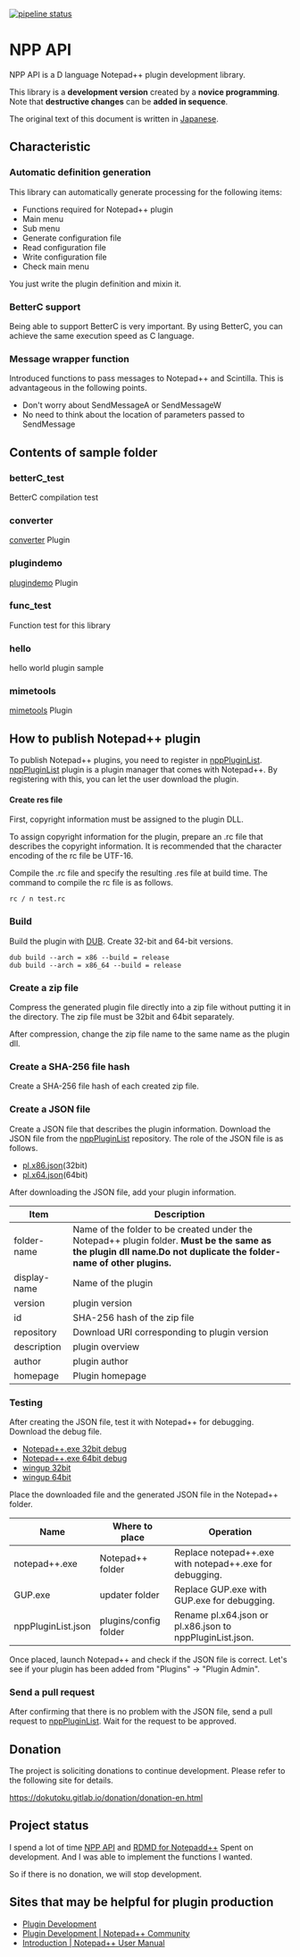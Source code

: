 [![pipeline status](https://gitlab.com/dokutoku/npp-api/badges/master/pipeline.svg)](https://gitlab.com/dokutoku/npp-api/commits/master)
# NPP API
NPP API is a D language Notepad++ plugin development library.

This library is a **development version** created by a **novice programming**.
Note that **destructive changes** can be **added in sequence**.

The original text of this document is written in [Japanese](https://gitlab.com/dokutoku/npp-api/blob/master/README-ja.md).

## Characteristic
### Automatic definition generation
This library can automatically generate processing for the following items:

- Functions required for Notepad++ plugin
- Main menu
- Sub menu
- Generate configuration file
- Read configuration file
- Write configuration file
- Check main menu

You just write the plugin definition and mixin it.

### BetterC support
Being able to support BetterC is very important.
By using BetterC, you can achieve the same execution speed as C language.

### Message wrapper function
Introduced functions to pass messages to Notepad++ and Scintilla. This is advantageous in the following points.

- Don't worry about SendMessageA or SendMessageW
- No need to think about the location of parameters passed to SendMessage

## Contents of sample folder
### betterC_test
BetterC compilation test

### converter
[converter](https://github.com/npp-plugins/converter) Plugin

### plugindemo
[plugindemo](https://github.com/npp-plugins/plugindemo) Plugin

### func_test
Function test for this library

### hello
hello world plugin sample

### mimetools
[mimetools](https://github.com/npp-plugins/mimetools) Plugin

## How to publish Notepad++ plugin
To publish Notepad++ plugins, you need to register in [nppPluginList](https://github.com/notepad-plus-plus/nppPluginList).
[nppPluginList](https://github.com/notepad-plus-plus/nppPluginList) plugin is a plugin manager that comes with Notepad++.
By registering with this, you can let the user download the plugin.

#### Create res file
First, copyright information must be assigned to the plugin DLL.

To assign copyright information for the plugin, prepare an .rc file that describes the copyright information.
It is recommended that the character encoding of the rc file be UTF-16.

Compile the .rc file and specify the resulting .res file at build time.
The command to compile the rc file is as follows.

```
rc / n test.rc
```

### Build
Build the plugin with [DUB](https://code.dlang.org/).
Create 32-bit and 64-bit versions.

```
dub build --arch = x86 --build = release
dub build --arch = x86_64 --build = release
```

### Create a zip file
Compress the generated plugin file directly into a zip file without putting it in the directory.
The zip file must be 32bit and 64bit separately.

After compression, change the zip file name to the same name as the plugin dll.

### Create a SHA-256 file hash
Create a SHA-256 file hash of each created zip file.

### Create a JSON file
Create a JSON file that describes the plugin information.
Download the JSON file from the [nppPluginList](https://github.com/notepad-plus-plus/nppPluginList) repository.
The role of the JSON file is as follows.

- [pl.x86.json](https://github.com/notepad-plus-plus/nppPluginList/blob/master/src/pl.x86.json)(32bit)
- [pl.x64.json](https://github.com/notepad-plus-plus/nppPluginList/blob/master/src/pl.x64.json)(64bit)

After downloading the JSON file, add your plugin information.

| Item | Description |
| --- | --- |
| folder-name | Name of the folder to be created under the Notepad++ plugin folder. **Must be the same as the plugin dll name.Do not duplicate the folder-name of other plugins.** |
| display-name | Name of the plugin |
| version | plugin version |
| id | SHA-256 hash of the zip file |
| repository | Download URI corresponding to plugin version |
| description | plugin overview |
| author | plugin author |
| homepage | Plugin homepage |

### Testing
After creating the JSON file, test it with Notepad++ for debugging.
Download the debug file.

- [Notepad++.exe 32bit debug](https://notepad-plus-plus.org/assets/pluginListTestTools/npp.debug.x32.zip)
- [Notepad++.exe 64bit debug](https://notepad-plus-plus.org/assets/pluginListTestTools/npp.debug.x64.zip)
- [wingup 32bit](https://notepad-plus-plus.org/assets/pluginListTestTools/wingup.release.x32.zip)
- [wingup 64bit](https://notepad-plus-plus.org/assets/pluginListTestTools/wingup.release.x64.zip)

Place the downloaded file and the generated JSON file in the Notepad++ folder.

| Name | Where to place | Operation |
| --- | --- | --- |
| notepad++.exe | Notepad++ folder | Replace notepad++.exe with notepad++.exe for debugging. |
| GUP.exe | updater folder | Replace GUP.exe with GUP.exe for debugging. |
nppPluginList.json | plugins/config folder | Rename pl.x64.json or pl.x86.json to nppPluginList.json. |

Once placed, launch Notepad++ and check if the JSON file is correct.
Let's see if your plugin has been added from "Plugins" → "Plugin Admin".

### Send a pull request
After confirming that there is no problem with the JSON file, send a pull request to [nppPluginList](https://github.com/notepad-plus-plus/nppPluginList).
Wait for the request to be approved.

## Donation
The project is soliciting donations to continue development.
Please refer to the following site for details.

https://dokutoku.gitlab.io/donation/donation-en.html

## Project status
I spend a lot of time [NPP API](https://gitlab.com/dokutoku/npp-api) and [RDMD for Notepadd++](https://gitlab.com/dokutoku/rdmd-for-npp) Spent on development. And I was able to implement the functions I wanted.

So if there is no donation, we will stop development.

## Sites that may be helpful for plugin production
- [Plugin Development](https://web.archive.org/web/20190717193010/http://docs.notepad-plus-plus.org/index.php?title=Plugin_Development)
- [Plugin Development | Notepad++ Community](https://community.notepad-plus-plus.org/category/5/plugin-development)
- [Introduction | Notepad++ User Manual](https://npp-user-manual.org)
